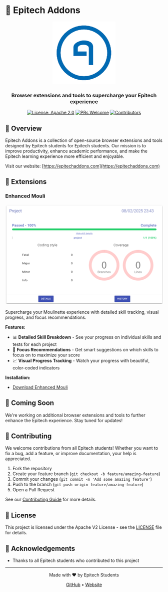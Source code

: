 # 🚀 Epitech Addons

<div align="center">
  <img src="./assets/img/epitechaddons-logo.png" alt="Epitech Addons Logo" width="200"/>
  <br>
  <h3>Browser extensions and tools to supercharge your Epitech experience</h3>
  
  [![License: Apache 2.0](https://img.shields.io/badge/License-Apache_2.0-blue.svg)](https://opensource.org/licenses/Apache-2.0)
  [![PRs Welcome](https://img.shields.io/badge/PRs-welcome-brightgreen.svg)](http://makeapullrequest.com)
  [![Contributors](https://img.shields.io/github/contributors/UnrealSalty/Epitech-Addons)](https://github.com/UnrealSalty/Epitech-Addons/graphs/contributors)
</div>

## 📌 Overview

Epitech Addons is a collection of open-source browser extensions and tools designed by Epitech students for Epitech students. Our mission is to improve productivity, enhance academic performance, and make the Epitech learning experience more efficient and enjoyable.

Visit our website: [https://epitechaddons.com](https://epitechaddons.com)

## 🌟 Extensions

### Enhanced Mouli

<div align="center">
  <img src="./assets/img/enhanced-mouli-preview.png" alt="Enhanced Mouli Preview" width="600"/>
</div>

Supercharge your Moulinette experience with detailed skill tracking, visual progress, and focus recommendations.

**Features:**
- 📊 **Detailed Skill Breakdown** - See your progress on individual skills and tests for each project
- 🎯 **Focus Recommendations** - Get smart suggestions on which skills to focus on to maximize your score
- 📈 **Visual Progress Tracking** - Watch your progress with beautiful, color-coded indicators

**Installation:**
- [Download Enhanced Mouli](https://epitechaddons.com/enhanced_mouli)

## 🔮 Coming Soon

We're working on additional browser extensions and tools to further enhance the Epitech experience. Stay tuned for updates!

## 🤝 Contributing

We welcome contributions from all Epitech students! Whether you want to fix a bug, add a feature, or improve documentation, your help is appreciated.

1. Fork the repository
2. Create your feature branch (`git checkout -b feature/amazing-feature`)
3. Commit your changes (`git commit -m 'Add some amazing feature'`)
4. Push to the branch (`git push origin feature/amazing-feature`)
5. Open a Pull Request

See our [Contributing Guide](CONTRIBUTING.md) for more details.

## 📜 License

This project is licensed under the Apache V2 License - see the [LICENSE](LICENSE) file for details.

## 📢 Acknowledgements

- Thanks to all Epitech students who contributed to this project

---

<div align="center">
  <p>Made with ❤️ by Epitech Students</p>
  <p>
    <a href="https://github.com/epitech-addons">GitHub</a> •
    <a href="https://epitechaddons.com">Website</a>
  </p>
</div>

